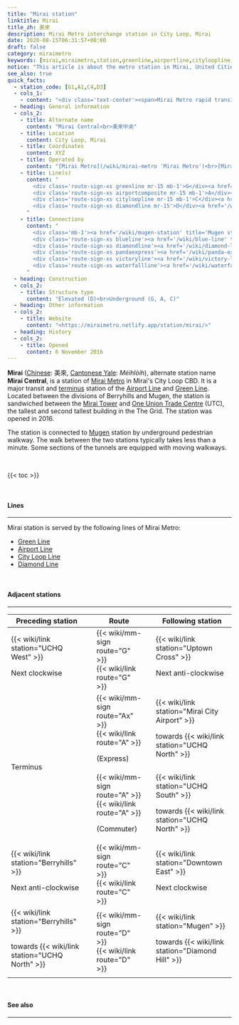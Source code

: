 ```yaml
---
title: "Mirai station"
linktitle: Mirai
title_zh: 美來
description: Mirai Metro interchange station in City Loop, Mirai
date: 2020-08-15T06:31:57+08:00
draft: false
category: miraimetro
keywords: [mirai,miraimetro,station,greenline,airportline,cityloopline,diamondline]
notice: "This article is about the metro station in Mirai, United Cities. For the similarly named MRR station, see [Mugen Mirai station](/wiki/mugen-mirai-station 'Mugen Mirai station'). For the nearby connected station, see [Mugen station](/wiki/mugen-station 'Mugen station')."
see_also: true
quick_facts:
  - station_code: [G1,A1,C4,D3]
  - cols_1:
    - content: "<div class='text-center'><span>Mirai Metro rapid transit station</span></div>"
  - heading: General information
  - cols_2:
    - title: Alternate name
      content: "Mirai Central<br>美來中央"
    - title: Location
      content: City Loop, Mirai
    - title: Coordinates
      content: XYZ
    - title: Operated by
      content: "[Mirai Metro](/wiki/mirai-metro 'Mirai Metro')<br>[Mirai Regional Railway](/wiki/mirai-regional-railway 'Mirai Regional Railway')"
    - title: Line(s)
      content: "
        <div class='route-sign-xs greenline mr-15 mb-1'>G</div><a href='/wiki/green-line' title='Green Line'>Green Line</a><br>
        <div class='route-sign-xs airportcomposite mr-15 mb-1'>A</div><a href='/wiki/airport-line' title='Airport Line'>Airport Line</a><br>
        <div class='route-sign-xs cityloopline mr-15 mb-1'>C</div><a href='/wiki/city-loop-line' title='City Loop Line'>City Loop Line</a><br>
        <div class='route-sign-xs diamondline mr-15'>D</div><a href='/wiki/diamond-line' title='Diamond Line'>Diamond Line</a>
      "
    - title: Connections
      content: "
        <div class='mb-1'><a href='/wiki/mugen-station' title='Mugen station'>Mugen</a></div>
        <div class='route-sign-xs blueline'><a href='/wiki/blue-line' title='Blue Line' class='text-reset text-decoration-none'>B</a></div>
        <div class='route-sign-xs diamondline'><a href='/wiki/diamond-line' title='Diamond Line' class='text-reset text-decoration-none'>D</a></div>
        <div class='route-sign-xs pandaexpress'><a href='/wiki/panda-express' title='Panda Express' class='text-reset text-decoration-none'>P</a></div>
        <div class='route-sign-xs victoryline'><a href='/wiki/victory-line' title='Victory Line' class='text-reset text-decoration-none'>V</a></div>
        <div class='route-sign-xs waterfallline'><a href='/wiki/waterfall-line' title='Waterfall Line' class='text-reset text-decoration-none'>W</a></div>
      "
  - heading: Construction
  - cols_2:
    - title: Structure type
      content: "Elevated (D)<br>Underground (G, A, C)"
  - heading: Other information
  - cols_2:
    - title: Website
      content: "<https://miraimetro.netlify.app/station/mirai/>"
  - heading: History
  - cols_2:
    - title: Opened
      content: 6 November 2016
---
```


**Mirai** ([Chinese](https://en.wikipedia.org/wiki/Traditional_Chinese_characters "Traditional Chinese characters"): 美來, [Cantonese Yale](https://en.wikipedia.org/wiki/Yale_romanization_of_Cantonese "Yale romanization of Cantonese"): *Méihlòih*), alternate station name **Mirai Central**, is a station of [Mirai Metro](/wiki/mirai-metro "Mirai Metro") in Mirai's City Loop CBD. It is a major transit and [terminus](https://en.wikipedia.org/wiki/Train_station#Terminus "Terminal station") station of the [Airport Line](/wiki/airport-line "Airport Line") and [Green Line](/wiki/green-line "Green Line"). Located between the divisions of Berryhills and Mugen, the station is sandwiched between the [Mirai Tower](/wiki/mirai-tower "Mirai Tower") and [One Union Trade Centre](/wiki/union-trade-centre "Union Trade Centre") (UTC), the tallest and second tallest building in the The Grid. The station was opened in 2016.

The station is connected to [Mugen](/wiki/mugen-station "Mugen station") station by underground pedestrian walkway. The walk between the two stations typically takes less than a minute. Some sections of the tunnels are equipped with moving walkways.

<br>

{{< toc >}}

<br>

#### Lines

---

Mirai station is served by the following lines of Mirai Metro:

- [Green Line](/wiki/green-line "Green Line")
- [Airport Line](/wiki/airport-line "Airport Line")
- [City Loop Line](/wiki/city-loop-line "City Loop Line")
- [Diamond Line](/wiki/diamond-line "Diamond Line")

<br>

#### Adjacent stations

---
<div class="table-responsive">
  <table class="table table-bordered table-600 text-center">
    <thead class="thead-light">
      <tr>
        <th class="w-35">Preceding station</th>
        <th colspan="3">Route</th>
        <th class="w-35">Following station</th>
      </tr>
    </thead>
    <tbody>
      <tr>
        <td>
          {{< wiki/link station="UCHQ West" >}}
          <p class="small font-italic mb-0">Next clockwise</p>
        </td>
        <td class="greenline"></td>
        <td class="w-30">
          <div class="mb-05">
            {{< wiki/mm-sign route="G" >}}
          </div>
          {{< wiki/link route="G" >}}
        </td>
        <td class="greenline"></td>
        <td>
          {{< wiki/link station="Uptown Cross" >}}
          <p class="small font-italic mb-0">Next anti-clockwise</p>
        </td>
      </tr>
      <tr>
        <td rowspan="2" class="font-italic">Terminus</td>
        <td class="airportexpress"></td>
        <td>
          <div class="mb-05">
            {{< wiki/mm-sign route="Ax" >}}
          </div>
          {{< wiki/link route="A" >}}
          <p class="small font-italic mb-0">(Express)</p>
        </td>
        <td class="airportexpress"></td>
        <td>
          {{< wiki/link station="Mirai City Airport" >}}
          <p class="small font-italic mb-0">towards {{< wiki/link station="UCHQ North" >}}</p>
        </td>
      </tr>
      <tr>
        <td class="airportline"></td>
        <td>
          <div class="mb-05">
            {{< wiki/mm-sign route="A" >}}
          </div>
          {{< wiki/link route="A" >}}
          <p class="small font-italic mb-0">(Commuter)</p>
        </td>
        <td class="airportline"></td>
        <td>
          {{< wiki/link station="UCHQ South" >}}
          <p class="small font-italic mb-0">towards {{< wiki/link station="UCHQ North" >}}</p>
        </td>
      </tr>
      <tr>
        <td>
          {{< wiki/link station="Berryhills" >}}
          <p class="small font-italic mb-0">Next anti-clockwise</p>
        </td>
        <td class="cityloopline"></td>
        <td>
          <div class="mb-05">
            {{< wiki/mm-sign route="C" >}}
          </div>
          {{< wiki/link route="C" >}}
        </td>
        <td class="cityloopline"></td>
        <td>
          {{< wiki/link station="Downtown East" >}}
          <p class="small font-italic mb-0">Next clockwise</p>
        </td>
      </tr>
      <tr>
        <td>
          {{< wiki/link station="Berryhills" >}}
          <p class="small font-italic mb-0">towards {{< wiki/link station="UCHQ North" >}}</p>
        </td>
        <td class="diamondline"></td>
        <td>
          <div class="mb-05">
            {{< wiki/mm-sign route="D" >}}
          </div>
          {{< wiki/link route="D" >}}
        </td>
        <td class="diamondline"></td>
        <td>
          {{< wiki/link station="Mugen" >}}
          <p class="small font-italic mb-0">towards {{< wiki/link station="Diamond Hill" >}}</p>
        </td>
      </tr>
    </tbody>
  </table>
</div>

<br>

#### See also

---
